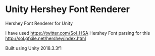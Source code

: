 # Unity Hershey Font Renderer
Hershey Font Renderer for Unity

I have used https://twitter.com/Sol_HSA Hershey Font parsing for this
http://sol.gfxile.net/hershey/index.html

Built using Unity 2018.3.3f1
